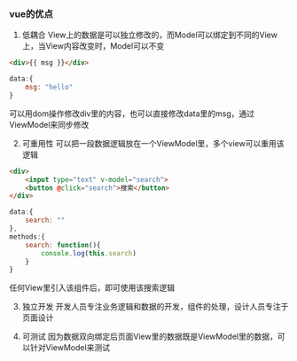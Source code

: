 ### vue的优点
1. 低耦合
View上的数据是可以独立修改的，而Model可以绑定到不同的View上，当View内容改变时，Model可以不变
```html
<div>{{ msg }}</div>
```
```js
data:{
    msg: "hello"
}
```
可以用dom操作修改div里的内容，也可以直接修改data里的msg，通过ViewModel来同步修改

2. 可重用性
可以把一段数据逻辑放在一个ViewModel里，多个view可以重用该逻辑
```html
<div>
    <input type="text" v-model="search">
    <button @click="search">搜索</button>
</div>
```
```js
data:{
    search: ""
},
methods:{
    search: function(){
        console.log(this.search)
    }
}
```
任何View里引入该组件后，即可使用该搜索逻辑

3. 独立开发
开发人员专注业务逻辑和数据的开发，组件的处理，设计人员专注于页面设计

4. 可测试
因为数据双向绑定后页面View里的数据既是ViewModel里的数据，可以针对ViewModel来测试